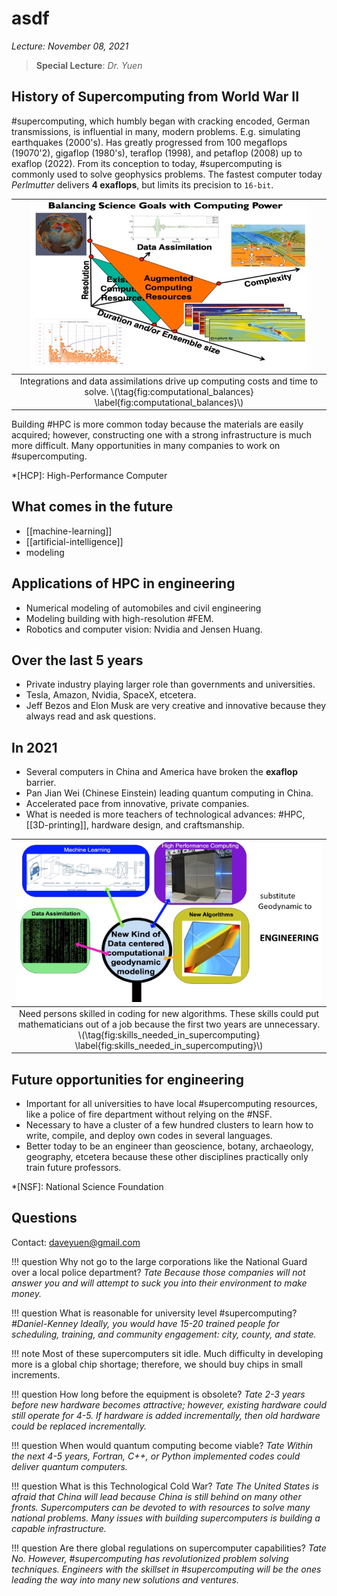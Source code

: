 # asdf
*Lecture: November 08, 2021*
>**Special Lecture**: *Dr. Yuen*

## History of Supercomputing from World War II
#supercomputing, which humbly began with cracking encoded, German transmissions, is influential in many, modern problems. E.g. simulating earthquakes (2000's). Has greatly progressed from 100 megaflops (19070'2), gigaflop (1980's), teraflop (1998), and petaflop (2008) up to exaflop (2022). From its conception to today, #supercomputing is commonly used to solve geophysics problems. The fastest computer today *Perlmutter* delivers **4 exaflops**, but limits its precision to `16-bit`.

| ![](../../attachments/yuenSuperComputing2021/computational_balances_211108_155529_EST.png) |
|:--:|
| Integrations and data assimilations drive up computing costs and time to solve. \\(\tag{fig:computational_balances} \label{fig:computational_balances}\\) |

Building #HPC is more common today because the materials are easily acquired; however, constructing one with a strong infrastructure is much more difficult. Many opportunities in many companies to work on #supercomputing.

*[HCP]: High-Performance Computer

## What comes in the future
- [[machine-learning]]
- [[artificial-intelligence]]
- modeling

## Applications of HPC in engineering
- Numerical modeling of automobiles and civil engineering
- Modeling building with high-resolution #FEM.
- Robotics and computer vision: Nvidia and Jensen Huang.

## Over the last 5 years
- Private industry playing larger role than governments and universities.
- Tesla, Amazon, Nvidia, SpaceX, etcetera.
- Jeff Bezos and Elon Musk are very creative and innovative because they always read and ask questions.

## In 2021
- Several computers in China and America have broken the **exaflop** barrier.
- Pan Jian Wei (Chinese Einstein) leading quantum computing in China.
- Accelerated pace from innovative, private companies.
- What is needed is more teachers of technological advances: #HPC, [[3D-printing]], hardware design, and craftsmanship.

| ![](../../attachments/yuenSuperComputing2021/skills_needed_in_supercomputing_211108_160805_EST.png) |
|:--:|
| Need persons skilled in coding for new algorithms. These skills could put mathematicians out of a job because the first two years are unnecessary. \\(\tag{fig:skills_needed_in_supercomputing} \label{fig:skills_needed_in_supercomputing}\\) |

## Future opportunities for engineering
- Important for all universities to have local #supercomputing resources, like a police of fire department without relying on the #NSF.
- Necessary to have a cluster of a few hundred clusters to learn how to write, compile, and deploy own codes in several languages.
- Better today to be an engineer than geoscience, botany, archaeology, geography, etcetera because these other disciplines practically only train future professors.

*[NSF]: National Science Foundation


## Questions
Contact: daveyuen@gmail.com

!!! question Why not go to the large corporations like the National Guard over a local police department? <cite> Tate
	Because those companies will not answer you and will attempt to suck you into their environment to make money.

!!! question What is reasonable for university level #supercomputing? <cite> #Daniel-Kenney
	Ideally, you would have 15-20 trained people for scheduling, training, and community engagement: city, county, and state.

!!! note
	Most of these supercomputers sit idle. Much difficulty in developing more is a global chip shortage; therefore, we should buy chips in small increments.

!!! question How long before the equipment is obsolete? <cite> Tate
	2-3 years before new hardware becomes attractive; however, existing hardware could still operate for 4-5. If hardware is added incrementally, then old hardware could be replaced incrementally.

!!! question When would quantum computing become viable? <cite> Tate
	Within the next 4-5 years, Fortran, C++, or Python implemented codes could deliver quantum computers.

!!! question What is this Technological Cold War? <cite> Tate
	The United States is afraid that China will lead because China is still behind on many other fronts. Supercomputers can be devoted to with resources to solve many national problems. Many issues with building supercomputers is building a capable infrastructure.

!!! question Are there global regulations on supercomputer capabilities? <cite> Tate
	No. However, #supercomputing has revolutionized problem solving techniques. Engineers with the skillset in #supercomputing will be the ones leading the way into many new solutions and ventures.